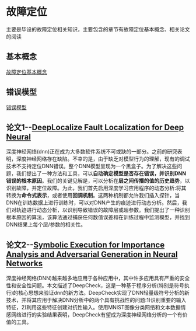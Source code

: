 # 故障定位

主要是毕设的故障定位相关知识，主要包含的章节有故障定位基本概念、相关论文的阅读

## 基本概念
[故障定位基本概念](/graduationDesign/faultLocation/basicConcepts.html "故障定位的基本概念")

## 错误模型
[错误模型](/graduationDesign/faultLocation/faultModel.html "错误模型")

## 论文1--[DeepLocalize Fault Localization for Deep Neural](/graduationDesign/faultLocation/paperOne.html "故障定位的第一篇论文")

深度神经网络(dnn)正在成为大多数软件系统不可或缺的一部分。之前的研究表明，深度神经网络存在缺陷。不幸的是，由于缺乏对模型行为的理解，现有的调试技术不支持定位DNN错误。整个DNN模型呈现为一个黑盒子。为了解决这些问题，我们提出了一种方法和工具，可以**自动确定模型是否存在错误，并识别DNN错误的根本原因**。我们的关键见解是，可以分析在**层之间传播的值的历史趋势**，以识别故障，并定位故障。为此，我们首先启用深度学习应用程序的动态分析:将其转换为**命令式表示**，或者使用**回调机制**。这两种机制都允许我们插入探针，当DNN在训练数据上进行训练时，可以对DNN产生的痕迹进行动态分析。然后，我们对轨迹进行动态分析，以识别导致错误的故障层或超参数。我们提出了一种识别根本原因的算法，该算法通过捕获任何数值误差和在训练过程中监测模型，并找到DNN结果上每个层/参数的相关性。

## 论文2--[Symbolic Execution for Importance Analysis and Adversarial Generation in Neural Networks](/graduationDesign/faultLocation/paperTwo.html "故障定位的第二篇论文")

深度神经网络(DNN)越来越多地应用于各种应用中，其中许多应用具有严重的安全性和安全性问题。本文描述了DeepCheck，这是一种基于程序分析(特别是符号执行)的核心思想来验证dnn的新方法。DeepCheck实现了DNN轻量级符号分析的新技术，并将其应用于解决DNN分析中的两个具有挑战性的问题:1)识别重要的输入特征，2)利用这些特征创建对抗性输入。使用MNIST图像分类网络和文本数据情感网络进行的实验结果表明，DeepCheck有望成为深度神经网络分析的一个有价值的工具。
